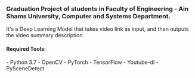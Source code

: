 <h3>Graduation Project of students in Faculty of Engineering - Ain Shams University, Computer and Systems Department.</h3>

It's a Deep Learning Model that takes video link as input, and then outputs the video summary description.

<h4> Required Tools: </h4>
- Python 3.7
- OpenCV
- PyTorch
- TensorFlow
- Youtube-dl
- PySceneDetect
